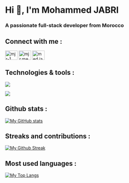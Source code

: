 <h1 align="left">Hi 👋, I'm Mohammed JABRI</h1>
<h3 align="left">A passionate full-stack developer from Morocco</h3>

<!-- <p align="left"> <a href="https://github.com/ryo-ma/github-profile-trophy"><img src="https://github-profile-trophy.vercel.app/?username=medjabri1" alt="medjabri1" /></a> </p> -->

## Connect with me :
<p align="left">
<a href="https://linkedin.com/in/mjr-1" target="blank"><img align="center" src="https://raw.githubusercontent.com/rahuldkjain/github-profile-readme-generator/master/src/images/icons/Social/linked-in-alt.svg" alt="mjr-1" height="30" width="40" /></a>
<a href="https://fb.com/mjr.med" target="blank"><img align="center" src="https://raw.githubusercontent.com/rahuldkjain/github-profile-readme-generator/master/src/images/icons/Social/facebook.svg" alt="mjr.med" height="30" width="40" /></a>
<a href="https://instagram.com/med.jabri.1" target="blank"><img align="center" src="https://raw.githubusercontent.com/rahuldkjain/github-profile-readme-generator/master/src/images/icons/Social/instagram.svg" alt="med.jabri.1" height="30" width="40" /></a>
</p>

## Technologies & tools :
<!-- OS - Windows -->
![](https://img.shields.io/badge/OS-Windows-informational?style=flat&logo=windows&logoColor=white&color=2bbc8a)
<!-- Editor - VScode -->
![](https://img.shields.io/badge/Editor-VSCode-informational?style=for-the-badge&logo=visualstudiocode&logoColor=white&color=2bbc8a)


## Github stats :
[![My GitHub stats](https://github-readme-stats.vercel.app/api?username=medjabri1&show_icons=true&count_private=true&hide=issues&theme=react)](https://github.com/medjabri1)

## Streaks and contributions :
[![My Github Streak](https://github-readme-streak-stats.herokuapp.com?user=medjabri1&theme=react)](https://github.com/medjabri1)

## Most used languages :
[![My Top Langs](https://github-readme-stats.vercel.app/api/top-langs/?username=medjabri1&theme=react&langs_count=12&layout=compact)](https://github.com/medjabri1)

<p style="display:none" align="left"> <img src="https://komarev.com/ghpvc/?username=medjabri1&label=Profile%20views&color=0e75b6&style=flat" alt="medjabri1" /> </p>
